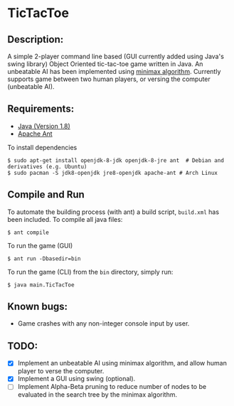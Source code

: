 # TicTacToe

## Description:
A simple 2-player command line based (GUI currently added using Java's swing library) Object Oriented tic-tac-toe game written in Java. An unbeatable AI has been implemented using [minimax algorithm](https://en.wikipedia.org/wiki/Minimax).
Currently supports game between two human players, or versing the computer (unbeatable AI).

## Requirements:
* [Java (Version 1.8)](http://www.oracle.com/technetwork/java/javase/downloads/jre8-downloads-2133155.html)
* [Apache Ant](http://ant.apache.org/)

To install dependencies
```
$ sudo apt-get install openjdk-8-jdk openjdk-8-jre ant  # Debian and derivatives (e.g. Ubuntu)
$ sudo pacman -S jdk8-openjdk jre8-openjdk apache-ant # Arch Linux
```

## Compile and Run
To automate the building process (with ant) a build script, ```build.xml``` has been included. To compile all java files:
```
$ ant compile
```
To run the game (GUI) 
```
$ ant run -Dbasedir=bin
```
To run the game (CLI) from the ```bin``` directory, simply run: 
```
$ java main.TicTacToe
```

## Known bugs:
* Game crashes with any non-integer console input by user. 

## TODO:
- [X] Implement an unbeatable AI using minimax algorithm, and allow human player to verse the computer. 
- [X] Implement a GUI using swing (optional).
- [ ] Implement Alpha-Beta pruning to reduce number of nodes to be evaluated in the search tree by the minimax algorithm.
